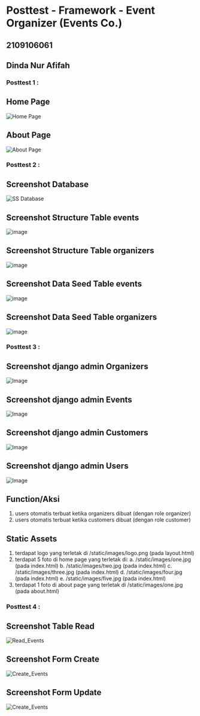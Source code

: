 # Posttest - Framework - Event Organizer (Events Co.)

## 2109106061
## Dinda Nur Afifah

### Posttest 1 :

## Home Page
![Home Page](https://github.com/user-attachments/assets/b6391d6e-05fb-4ea8-aea7-6aa74ce9d839)

## About Page
![About Page](https://github.com/user-attachments/assets/35fbfaa4-9945-4c1e-8eb3-7b5c3d73f07a)

### Posttest 2 :

## Screenshot Database
![SS Database](https://github.com/user-attachments/assets/045ae89d-4ffc-4fbf-8b60-801f9e823c66)

## Screenshot Structure Table events
![image](https://github.com/user-attachments/assets/ccff7873-3e91-4daf-bd2c-b7a738dd72c3)

## Screenshot Structure Table organizers
![image](https://github.com/user-attachments/assets/5373b685-de3d-4a37-a0f4-3d4045c6f720)

## Screenshot Data Seed Table events
![image](https://github.com/user-attachments/assets/f469bfb9-30d5-4df4-a6f4-bdee2ef4ff63)

## Screenshot Data Seed Table organizers
![image](https://github.com/user-attachments/assets/97ada1f3-5d7b-40ef-b485-906116facb82)

### Posttest 3 :

## Screenshot django admin Organizers
![Image](https://github.com/user-attachments/assets/2904714e-8a39-44c7-a0ad-c2a78918c6aa)

## Screenshot django admin Events
![Image](https://github.com/user-attachments/assets/348bbd46-e521-4799-bdd5-ac629c86d7c4)

## Screenshot django admin Customers
![Image](https://github.com/user-attachments/assets/44c191ff-28cc-421a-854f-4a940e26d856)

## Screenshot django admin Users
![Image](https://github.com/user-attachments/assets/061fba77-2426-4a5f-be41-bf01764f7c7e)

## Function/Aksi
1. users otomatis terbuat ketika organizers dibuat (dengan role organizer)
2. users otomatis terbuat ketika customers dibuat (dengan role customer)

## Static Assets
1. terdapat logo yang terletak di /static/images/logo.png (pada layout.html)
2. terdapat 5 foto di home page yang terletak di:
   a. /static/images/one.jpg (pada index.html)
   b. /static/images/two.jpg (pada index.html)
   c. /static/images/three.jpg (pada index.html)
   d. /static/images/four.jpg (pada index.html)
   e. /static/images/five.jpg (pada index.html)
3. terdapat 1 foto di about page yang terletak di /static/images/one.jpg (pada about.html)


### Posttest 4 :

## Screenshot Table Read
![Read_Events]([https://drive.google.com/uc?export=view&id=1xyzABC123456](https://drive.google.com/uc?export=view&id=1IoBjM4h41_17bRm_rzeBkF_leQDzrrSR))

## Screenshot Form Create
![Create_Events]([https://drive.google.com/uc?export=view&id=1xyzABC123456](https://drive.google.com/uc?export=view&id=1ItdmipYn0oMqw9Fy93WKhmcHpfhzvv9W))

## Screenshot Form Update
![Create_Events]([https://drive.google.com/uc?export=view&id=1xyzABC123456](https://drive.google.com/uc?export=view&id=1Ir6BJ6oAdE18-GMt7DQL8QqinZv0PGNz))
